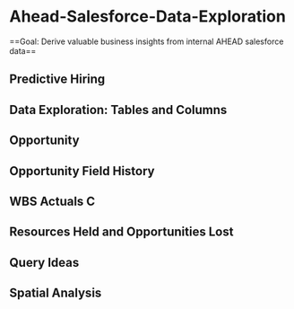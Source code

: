 # Ahead-Salesforce-Data-Exploration
==Goal: Derive valuable business insights from internal AHEAD salesforce data==

## Predictive Hiring

## Data Exploration: Tables and Columns

## Opportunity

## Opportunity Field History

## WBS Actuals C

## Resources Held and Opportunities Lost

## Query Ideas

## Spatial Analysis





